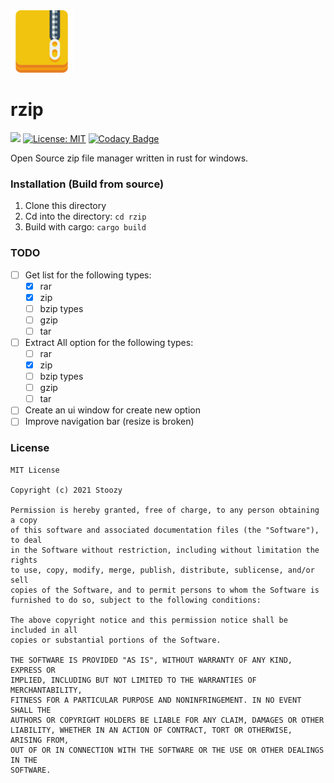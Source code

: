 <img src="icons/rzip.png" alt="" width="100" height="100"/>

# rzip
![](https://img.shields.io/github/workflow/status/Stoozy/rzip/Rust/main)
[![License: MIT](https://img.shields.io/badge/License-MIT-yellow.svg)](https://opensource.org/licenses/MIT)
[![Codacy Badge](https://app.codacy.com/project/badge/Grade/fe9d3126c4a04f179f823fb658b1e8e1)](https://www.codacy.com/gh/Stoozy/rzip/dashboard?utm_source=github.com&amp;utm_medium=referral&amp;utm_content=Stoozy/rzip&amp;utm_campaign=Badge_Grade)

Open Source zip file manager written in rust for windows.

### Installation (Build from source)
1. Clone this directory
2. Cd into the directory: `cd rzip`
3. Build with cargo: `cargo build`
  

### TODO
- [ ] Get list for the following types:
  - [x] rar
  - [x] zip
  - [ ] bzip types
  - [ ] gzip 
  - [ ] tar 
- [ ] Extract All option for the following types:
  - [ ] rar
  - [x] zip
  - [ ] bzip types
  - [ ] gzip 
  - [ ] tar 
- [ ] Create an ui window for create new option
- [ ] Improve navigation bar (resize is broken)

### License
```
MIT License

Copyright (c) 2021 Stoozy

Permission is hereby granted, free of charge, to any person obtaining a copy
of this software and associated documentation files (the "Software"), to deal
in the Software without restriction, including without limitation the rights
to use, copy, modify, merge, publish, distribute, sublicense, and/or sell
copies of the Software, and to permit persons to whom the Software is
furnished to do so, subject to the following conditions:

The above copyright notice and this permission notice shall be included in all
copies or substantial portions of the Software.

THE SOFTWARE IS PROVIDED "AS IS", WITHOUT WARRANTY OF ANY KIND, EXPRESS OR
IMPLIED, INCLUDING BUT NOT LIMITED TO THE WARRANTIES OF MERCHANTABILITY,
FITNESS FOR A PARTICULAR PURPOSE AND NONINFRINGEMENT. IN NO EVENT SHALL THE
AUTHORS OR COPYRIGHT HOLDERS BE LIABLE FOR ANY CLAIM, DAMAGES OR OTHER
LIABILITY, WHETHER IN AN ACTION OF CONTRACT, TORT OR OTHERWISE, ARISING FROM,
OUT OF OR IN CONNECTION WITH THE SOFTWARE OR THE USE OR OTHER DEALINGS IN THE
SOFTWARE.
```
